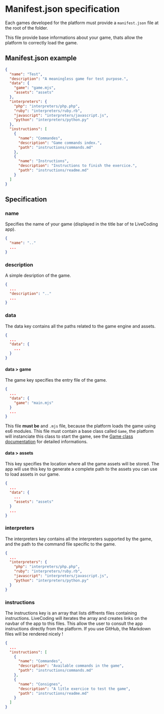 # Manifest.json specification

Each games developed for the platform must provide a `manifest.json` file at the root of the folder.

This file provide base informations about your game, thats allow the platform to correctly load the game.

## Manifest.json example

```json
{
  "name": "Test",
  "description": "A meaningless game for test purpose.",
  "data": {
    "game": "game.mjs",
    "assets": "assets"
  },
  "interpreters": {
    "php": "interpreters/php.php",
    "ruby": "interpreters/ruby.rb",
    "javascript": "interpreters/javascript.js",
    "python": "interpreters/python.py"
  },
  "instructions": [
    {
      "name": "Commandes",
      "description": "Game commands index.",
      "path": "instructions/commands.md"
    },
    {
      "name": "Instructions",
      "description": "Instructions to finish the exercice.",
      "path": "instructions/readme.md"
    }
  ]
}
```

## Specification

### name
Specifies the name of your game (displayed in the title bar of te LiveCoding app).
```json
{
  "name": ".."
  ...
}
```

### description
A simple desription of the game.
```json
{
  ...
  "description": ".."
  ...
}
```

### data
The data key contains all the paths related to the game engine and assets.
```json
{
  ...
  "data": {
    ...
  }
}
```

#### data > game
The game key specifies the entry file of the game.
```json
{
  ...
  "data": {
    "game": "main.mjs"
  }
  ...
}
```
This file **must be** and `.mjs` file, because the platform loads the game using es6 modules.
This file must contain a base class called `Game`, the platform will instanciate this class to start the game, see the [Game class documentation](./game_class_specs.md) for detailed informations.

#### data > assets
This key specifies the location where all the game assets will be stored. The app will use this key to generate a complete path to the assets you can use to load assets in our game.
```json
{
  ...
  "data": {
    ...
    "assets": "assets"
  }
  ...
}
```

### interpreters
The interpreters key contains all the interpreters supported by the game, and the path to the command file specific to the game.
```json
{
  ...
  "interpreters": {
    "php": "interpreters/php.php",
    "ruby": "interpreters/ruby.rb",
    "javascript": "interpreters/javascript.js",
    "python": "interpreters/python.py"
  }
}
```

### instructions
The instructions key is an array that lists diffrents files containing instructions. LiveCoding will iterates the array and creates links on the navbar of the app to this files. This allow the user to consult the app instructions directly from the platform. If you use GitHub, the Markdown files will be rendered nicely !
```json
{
  ...
  "instructions": [
    {
      "name": "Commandes",
      "description": "Available commands in the game",
      "path": "instructions/commands.md"
    },
    {
      "name": "Consignes",
      "description": "A litle exercice to test the game",
      "path": "instructions/readme.md"
    }
  ]
}
```
